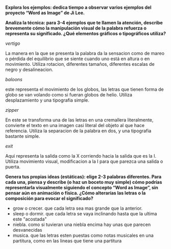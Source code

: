 **Explora los ejemplos: dedica tiempo a observar varios ejemplos del proyecto “Word as Image” de Ji Lee.**

**Analiza la técnica: para 3-4 ejemplos que te llamen la atención, describe brevemente cómo la manipulación visual de la palabra refuerza o representa su significado. ¿Qué elementos gráficos o tipográficos utiliza?**

*vertigo*

La manera en la que se presenta la palabra da la sensacion como de mareo o pérdida del equilibrio que se siente cuando uno está en altura o en movimiento. Utiliza rotacion, diferentes tamaños, diferentes escalas de negro y desalineacion.

*baloons*

este representa el movimiento de los globos, las letras que tienen forma de globo se van volando como si fueran globos de helio. Utiliza desplazamiento y una tipografia simple.

*zipper*

En este se transforma una de las letras en una cremallera literalmente, convierte el texto en una imagen casi literal del objeto al que hace referencia. Utiliza la separacion de la palabra en dos, y una tipografia bastante simple.

*exit*

Aqui representa la salida como la X corriendo hacia la salida que es la I. Utiliza movimiento visual, modificacion a la I para que parezca una salida o puerta. 

**Genera tus propias ideas (estáticas): elige 2-3 palabras diferentes. Para cada una, piensa y describe (o haz un boceto muy simple) cómo podrías representarla visualmente siguiendo el concepto “Word as Image”, sin pensar aún en animación o física. ¿Cómo alterarías las letras o la composición para evocar el significado?**

- grow o crecer. que cada letra sea mas grande que la anterior.
- sleep o dormir. que cada letra se vaya inclinando hasta que la ultima este "acostada"
- niebla. como si tuvieran una niebla encima hay unas que parecen desvanecidas
- musica. que las letras esten puestas como notas musicales en una partitura, como en las lineas que tiene una partitura


